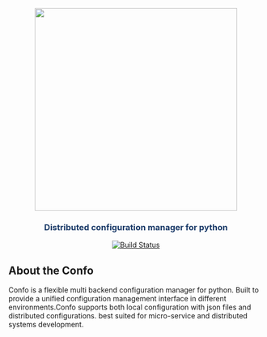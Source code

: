 


<p align="center"><img src="https://raw.githubusercontent.com/n3rdydad/confo/master/assets/logo.png" width="400"></p>

<p align="center"><h3 style="color: #193967; text-align: center">Distributed configuration manager for python</h3></p>

<p align="center">
<a href="https://travis-ci.org/github/n3rdydad/confo"><img src="https://img.shields.io/travis/kn3rdydad/confo" alt="Build Status"></a>

[comment]: <> (<a href="https://badge.fury.io/py/numpy"><img src="https://badge.fury.io/py/numpy.svg" alt="PyPI version" height="18"></a>)

[comment]: <> (<a href="#"><img src="https://poser.pugx.org/laravel/framework/v/stable.svg" alt="Latest Stable Version"></a>)
</p>

## About the Confo
Confo is a flexible multi backend configuration manager for python. Built to provide a unified configuration management
interface in different environments.Confo supports both local configuration with json files and distributed configurations.
best suited for micro-service and distributed systems development.


